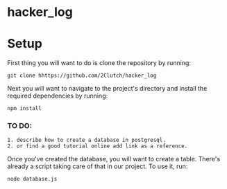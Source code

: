 # hacker_log

# Setup

First thing you will want to do is clone the repository by running: 
```commandline
git clone hhttps://github.com/2Clutch/hacker_log
```

Next you will want to navigate to the project's directory and install the required dependencies by running:
```commandline
npm install
```

### TO DO: 
	1. describe how to create a database in postgresql.
	2. or find a good tutorial online add link as a reference.

Once you've created the database, you will want to create a table. There's already a script taking care of that in our project. To use it, run:
```commandline
node database.js
```